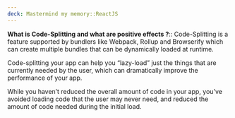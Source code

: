 ```yaml
---
deck: Mastermind my memory::ReactJS
---
```


<!-- basicblock-start oid="Obs0JUCqGPFNmLOh3WX1qGlp" -->
**What is Code-Splitting and what are positive effects ?**:: 
Code-Splitting is a feature supported by bundlers like Webpack, Rollup and Browserify which can create multiple bundles that can be dynamically loaded at runtime.

Code-splitting your app can help you “lazy-load” just the things that are currently needed by the user, which can dramatically improve the performance of your app. 

While you haven’t reduced the overall amount of code in your app, you’ve avoided loading code that the user may never need, and reduced the amount of code needed during the initial load.
<!-- basicblock-end -->
